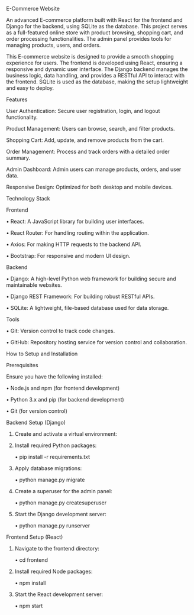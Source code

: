 E-Commerce Website

An advanced E-commerce platform built with React for the frontend and Django for the backend, using SQLite as the database. This project serves as a full-featured online store with product browsing, shopping cart, and order processing functionalities. The admin panel provides tools for managing products, users, and orders.

This E-commerce website is designed to provide a smooth shopping experience for users. The frontend is developed using React, ensuring a responsive and dynamic user interface. The Django backend manages the business logic, data handling, and provides a RESTful API to interact with the frontend. SQLite is used as the database, making the setup lightweight and easy to deploy.

Features

User Authentication: Secure user registration, login, and logout functionality.

Product Management: Users can browse, search, and filter products.

Shopping Cart: Add, update, and remove products from the cart.

Order Management: Process and track orders with a detailed order summary.

Admin Dashboard: Admin users can manage products, orders, and user data.

Responsive Design: Optimized for both desktop and mobile devices.

Technology Stack

Frontend

•	React: A JavaScript library for building user interfaces.

•	React Router: For handling routing within the application.

•	Axios: For making HTTP requests to the backend API.

•	Bootstrap: For responsive and modern UI design.

Backend

•	Django: A high-level Python web framework for building secure and maintainable websites.

•	Django REST Framework: For building robust RESTful APIs.

•	SQLite: A lightweight, file-based database used for data storage.

Tools

•	Git: Version control to track code changes.

•	GitHub: Repository hosting service for version control and collaboration.

How to Setup and Installation

Prerequisites

Ensure you have the following installed:

•	Node.js and npm (for frontend development)

•	Python 3.x and pip (for backend development)

•	Git (for version control)


Backend Setup (Django)

1.	Create and activate a virtual environment:

2.	Install required Python packages:

      •	pip install -r requirements.txt

3.	Apply database migrations:

      •	python manage.py migrate

4.	Create a superuser for the admin panel:

      •	python manage.py createsuperuser

5.	Start the Django development server:

      •	python manage.py runserver

Frontend Setup (React)

1.	Navigate to the frontend directory:

      •	cd frontend

2.	Install required Node packages:

      •	npm install

3.	Start the React development server:

      •	npm start

